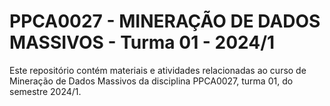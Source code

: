 # PPCA0027 - MINERAÇÃO DE DADOS MASSIVOS - Turma 01 - 2024/1
Este repositório contém materiais e atividades relacionadas ao curso de Mineração de Dados Massivos da disciplina PPCA0027, turma 01, do semestre 2024/1.
